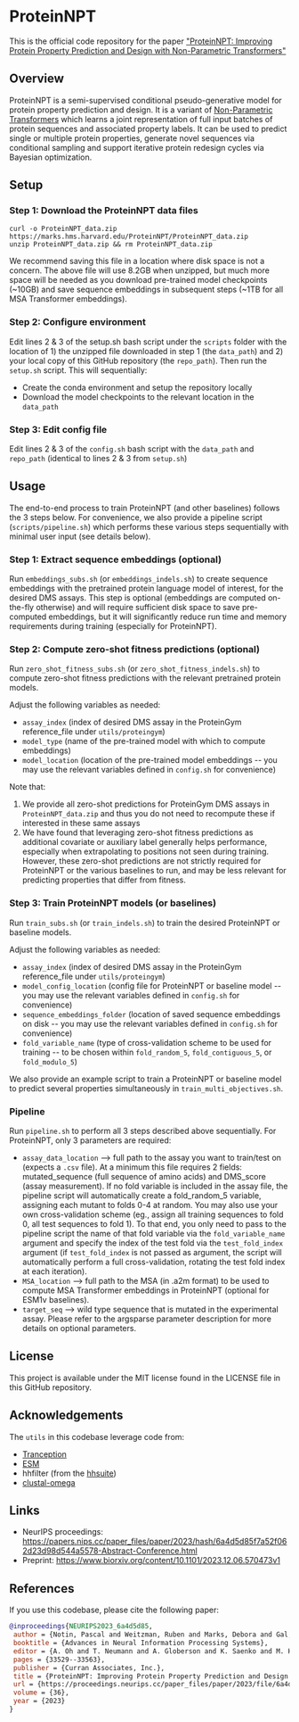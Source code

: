 # ProteinNPT

This is the official code repository for the paper ["ProteinNPT: Improving Protein Property Prediction and Design with Non-Parametric Transformers"](https://papers.nips.cc/paper_files/paper/2023/hash/6a4d5d85f7a52f062d23d98d544a5578-Abstract-Conference.html)

## Overview
ProteinNPT is a semi-supervised conditional pseudo-generative model for protein property prediction and design.
It is a variant of [Non-Parametric Transformers](https://arxiv.org/abs/2106.02584) which learns a joint representation of full input batches of protein sequences and associated property labels.
It can be used to predict single or multiple protein properties, generate novel sequences via conditional sampling and support iterative protein redesign cycles via Bayesian optimization.

## Setup

### Step 1: Download the ProteinNPT data files
```
curl -o ProteinNPT_data.zip https://marks.hms.harvard.edu/ProteinNPT/ProteinNPT_data.zip
unzip ProteinNPT_data.zip && rm ProteinNPT_data.zip
```
We recommend saving this file in a location where disk space is not a concern. The above file will use 8.2GB when unzipped, but much more space will be needed as you download pre-trained model checkpoints (~10GB) and save sequence embeddings in subsequent steps (~1TB for all MSA Transformer embeddings).

### Step 2: Configure environment
Edit lines 2 & 3 of the setup.sh bash script under the `scripts` folder with the location of 1) the unzipped file downloaded in step 1 (the `data_path`) and 2) your local copy of this GitHub repository (the `repo_path`).
Then run the `setup.sh` script. This will sequentially:
- Create the conda environment and setup the repository locally
- Download the model checkpoints to the relevant location in the `data_path`

### Step 3: Edit config file
Edit lines 2 & 3 of the `config.sh` bash script with the `data_path` and `repo_path` (identical to lines 2 & 3 from `setup.sh`)

## Usage

The end-to-end process to train ProteinNPT (and other baselines) follows the 3 steps below. For convenience, we also provide a pipeline script (`scripts/pipeline.sh`) which performs these various steps sequentially with minimal user input (see details below).

### Step 1: Extract sequence embeddings (optional)
Run `embeddings_subs.sh` (or `embeddings_indels.sh`) to create sequence embeddings with the pretrained protein language model of interest, for the desired DMS assays.
This step is optional (embeddings are computed on-the-fly otherwise) and will require sufficient disk space to save pre-computed embeddings, but it will significantly reduce run time and memory requirements during training (especially for ProteinNPT).

### Step 2: Compute zero-shot fitness predictions (optional)
Run `zero_shot_fitness_subs.sh` (or `zero_shot_fitness_indels.sh`) to compute zero-shot fitness predictions with the relevant pretrained protein models. 

Adjust the following variables as needed:
- `assay_index` (index of desired DMS assay in the ProteinGym reference_file under `utils/proteingym`)
- `model_type` (name of the pre-trained model with which to compute embeddings)
- `model_location` (location of the pre-trained model embeddings -- you may use the relevant variables defined in `config.sh` for convenience)

Note that:
1. We provide all zero-shot predictions for ProteinGym DMS assays in `ProteinNPT_data.zip` and thus you do not need to recompute these if interested in these same assays
2. We have found that leveraging zero-shot fitness predictions as additional covariate or auxiliary label generally helps performance, especially when extrapolating to positions not seen during training. However, these zero-shot predictions are not strictly required for ProteinNPT or the various baselines to run, and may be less relevant for predicting properties that differ from fitness.

### Step 3: Train ProteinNPT models (or baselines)
Run `train_subs.sh` (or `train_indels.sh`) to train the desired ProteinNPT or baseline models.

Adjust the following variables as needed:
- `assay_index` (index of desired DMS assay in the ProteinGym reference_file under `utils/proteingym`)
- `model_config_location` (config file for ProteinNPT or baseline model -- you may use the relevant variables defined in `config.sh` for convenience)
- `sequence_embeddings_folder` (location of saved sequence embeddings on disk -- you may use the relevant variables defined in `config.sh` for convenience)
- `fold_variable_name` (type of cross-validation scheme to be used for training -- to be chosen within `fold_random_5`, `fold_contiguous_5`, or `fold_modulo_5`)

We also provide an example script to train a ProteinNPT or baseline model to predict several properties simultaneously in `train_multi_objectives.sh`.

### Pipeline
Run `pipeline.sh` to perform all 3 steps described above sequentially. For ProteinNPT, only 3 parameters are required:
- `assay_data_location` --> full path to the assay you want to train/test on (expects a `.csv` file). At a minimum this file requires 2 fields: mutated_sequence (full sequence of amino acids) and DMS_score (assay measurement). If no fold variable is included in the assay file, the pipeline script will automatically create a fold_random_5 variable, assigning each mutant to folds 0-4 at random. You may also use your own cross-validation scheme (eg., assign all training sequences to fold 0, all test sequences to fold 1). To that end, you only need to pass to the pipeline script the name of that fold variable via the `fold_variable_name` argument and specify the index of the test fold via the `test_fold_index` argument (if `test_fold_index` is not passed as argument, the script will automatically perform a full cross-validation, rotating the test fold index at each iteration).
- `MSA_location` --> full path to the MSA (in .a2m format) to be used to compute MSA Transformer embeddings in ProteinNPT (optional for ESM1v baselines). 
- `target_seq` --> wild type sequence that is mutated in the experimental assay.
Please refer to the argsparse parameter description for more details on optional parameters.

## License
This project is available under the MIT license found in the LICENSE file in this GitHub repository.

## Acknowledgements
The `utils` in this codebase leverage code from:
- [Tranception](https://github.com/OATML-Markslab/Tranception)
- [ESM](https://github.com/facebookresearch/esm)
- hhfilter (from the [hhsuite](https://github.com/soedinglab/hh-suite))
- [clustal-omega](http://www.clustal.org/omega/)

## Links
- NeurIPS proceedings: https://papers.nips.cc/paper_files/paper/2023/hash/6a4d5d85f7a52f062d23d98d544a5578-Abstract-Conference.html
- Preprint: https://www.biorxiv.org/content/10.1101/2023.12.06.570473v1

## References
If you use this codebase, please cite the following paper:
```bibtex
@inproceedings{NEURIPS2023_6a4d5d85,
 author = {Notin, Pascal and Weitzman, Ruben and Marks, Debora and Gal, Yarin},
 booktitle = {Advances in Neural Information Processing Systems},
 editor = {A. Oh and T. Neumann and A. Globerson and K. Saenko and M. Hardt and S. Levine},
 pages = {33529--33563},
 publisher = {Curran Associates, Inc.},
 title = {ProteinNPT: Improving Protein Property Prediction and Design with Non-Parametric Transformers},
 url = {https://proceedings.neurips.cc/paper_files/paper/2023/file/6a4d5d85f7a52f062d23d98d544a5578-Paper-Conference.pdf},
 volume = {36},
 year = {2023}
}
```

